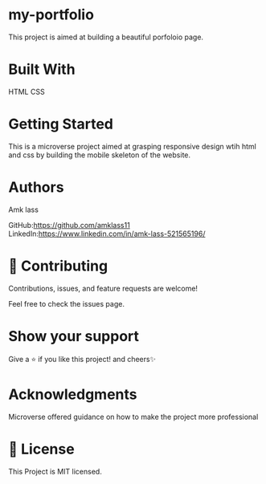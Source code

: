 # my-portfolio
This project is aimed at building a beautiful porfoloio page.

# Built With
HTML
CSS
# Getting Started
This is a  microverse project aimed at grasping responsive design wtih html
and css by building the mobile skeleton of the website. 

# Authors
Amk lass

GitHub:https://github.com/amklass11
LinkedIn:https://www.linkedin.com/in/amk-lass-521565196/
# 🤝 Contributing
Contributions, issues, and feature requests are welcome!

Feel free to check the issues page.

# Show your support
Give a ⭐️ if you like this project! and cheers✨

 # Acknowledgments
Microverse offered guidance on how to make the project more professional


# 📝 License
This Project is MIT licensed.
